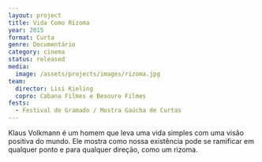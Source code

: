 ```yaml
---
layout: project
title: Vida Como Rizoma
year: 2015
format: Curta
genre: Documentário
category: cinema
status: released
media:
  image: /assets/projects/images/rizoma.jpg
team:
  director: Lisi Kieling
  copro: Cabana Filmes e Besouro Filmes
fests:
  - Festival de Gramado / Mostra Gaúcha de Curtas
---
```


Klaus Volkmann é um homem que leva uma vida simples com uma visão positiva do mundo. Ele mostra como nossa existência pode se ramificar em qualquer ponto e para qualquer direção, como um rizoma.
